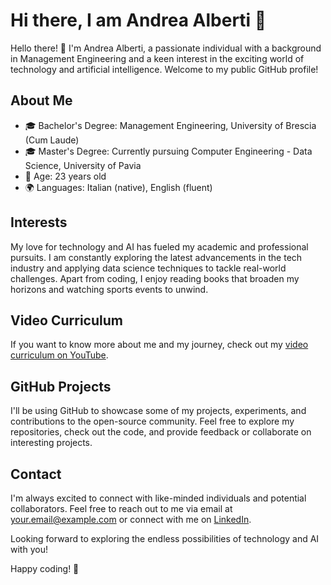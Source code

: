 # Hi there, I am Andrea Alberti 👋

Hello there! 👋 I'm Andrea Alberti, a passionate individual with a background in Management Engineering and a keen interest in the exciting world of technology and artificial intelligence. Welcome to my public GitHub profile!

## About Me

- 🎓 Bachelor's Degree: Management Engineering, University of Brescia (Cum Laude)
- 🎓 Master's Degree: Currently pursuing Computer Engineering - Data Science, University of Pavia
- 📅 Age: 23 years old
- 🌍 Languages: Italian (native), English (fluent)

## Interests

My love for technology and AI has fueled my academic and professional pursuits. I am constantly exploring the latest advancements in the tech industry and applying data science techniques to tackle real-world challenges. Apart from coding, I enjoy reading books that broaden my horizons and watching sports events to unwind.

## Video Curriculum

If you want to know more about me and my journey, check out my [video curriculum on YouTube](link-to-your-youtube-video-cv).

## GitHub Projects

I'll be using GitHub to showcase some of my projects, experiments, and contributions to the open-source community. Feel free to explore my repositories, check out the code, and provide feedback or collaborate on interesting projects.

## Contact

I'm always excited to connect with like-minded individuals and potential collaborators. Feel free to reach out to me via email at [your.email@example.com](mailto:your.email@example.com) or connect with me on [LinkedIn](link-to-your-linkedin-profile).

Looking forward to exploring the endless possibilities of technology and AI with you!

Happy coding! 🚀

